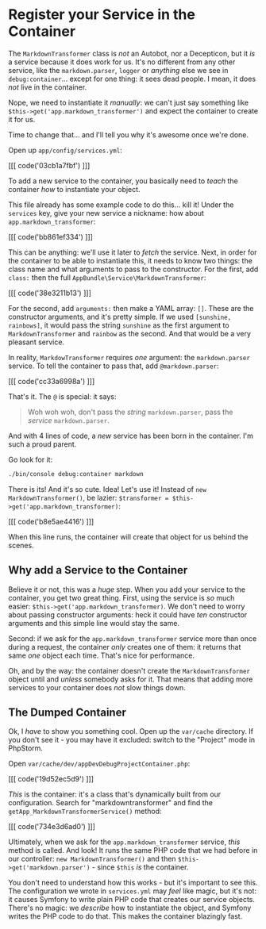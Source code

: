 # Register your Service in the Container

The `MarkdownTransformer` class is *not* an Autobot, nor a Decepticon, but it *is*
a service because it does work for us. It's no different from any other service,
like the `markdown.parser`, `logger` or *anything* else we see in `debug:container`...
except for one thing: it sees dead people. I mean, it does *not* live in the container.

Nope, we need to instantiate it *manually*: we can't just say something like
`$this->get('app.markdown_transformer')` and expect the container to create it for
us.

Time to change that... and I'll tell you why it's awesome once we're done.

Open up `app/config/services.yml`:

[[[ code('03cb1a7fbf') ]]]

To add a new service to the container, you basically need to *teach* the container
*how* to instantiate your object.

This file already has some example code to do this... kill it! Under the `services`
key, give your new service a nickname: how about `app.markdown_transformer`:

[[[ code('bb861ef334') ]]]

This can be anything: we'll use it later to *fetch* the service. Next, in order for the
container to be able to instantiate this, it needs to know two things: the class
name and what arguments to pass to the constructor. For the first, add `class:`
then the full `AppBundle\Service\MarkdownTransformer`:

[[[ code('38e3211b13') ]]]

For the second, add `arguments:` then make a YAML array: `[]`. These are the constructor
arguments, and it's pretty simple. If we used `[sunshine, rainbows]`, it would pass
the string `sunshine` as the first argument to `MarkdownTransformer` and `rainbow`
as the second. And that would be a very pleasant service.

In reality, `MarkdowTransformer` requires *one* argument: the `markdown.parser` service.
To tell the container to pass that, add `@markdown.parser`:

[[[ code('cc33a6998a') ]]]

That's it. The `@` is special: it says:

> Woh woh woh, don't pass the *string* `markdown.parser`, pass the *service* `markdown.parser`.

And with 4 lines of code, a *new* service has been born in the container. I'm such
a proud parent.

Go look for it:

```bash
./bin/console debug:container markdown
```

There is its! And it's so cute. Idea! Let's use it! Instead of `new MarkdownTransformer()`,
be lazier: `$transformer = $this->get('app.markdown_transformer)`:

[[[ code('b8e5ae4416') ]]]

When this line runs, the container will create that object for us behind the scenes.

## Why add a Service to the Container

Believe it or not, this was a *huge* step. When you add your service to the container,
you get two great thing. First, using the service is *so* much easier: `$this->get('app.markdown_transformer)`.
We don't need to worry about passing constructor arguments: heck it could have
*ten* constructor arguments and this simple line would stay the same.

Second: if we ask for the `app.markdown_transformer` service more than once during
a request, the container *only* creates one of them: it returns that same *one* object
each time. That's nice for performance.

Oh, and by the way: the container doesn't create the `MarkdownTransformer` object
until and *unless* somebody asks for it. That means that adding more services to
your container does *not* slow things down.

## The Dumped Container

Ok, I *have* to show you something cool. Open up the `var/cache` directory. If you
don't see it - you may have it excluded: switch to the "Project" mode in PhpStorm.

Open `var/cache/dev/appDevDebugProjectContainer.php`:

[[[ code('19d52ec5d9') ]]]

*This* is the container: it's a class that's dynamically built from our configuration.
Search for "markdowntransformer" and find the `getApp_MarkdownTransformerService()` method:

[[[ code('734e3d6ad0') ]]]

Ultimately, when we ask for the `app.markdown_transformer` service, *this* method
is called. And look! It runs the same PHP code that we had before in our controller:
`new MarkdownTransformer()` and then `$this->get('markdown.parser')` - since `$this`
*is* the container.

You don't need to understand how this works - but it's important to see this. The
configuration we wrote in `services.yml` may *feel* like magic, but it's not: it
causes Symfony to write plain PHP code that creates our service objects. There's
no magic: we *describe* how to instantiate the object, and Symfony writes the PHP
code to do that. This makes the container blazingly fast.
